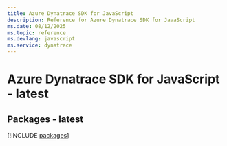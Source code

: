 ```yaml
---
title: Azure Dynatrace SDK for JavaScript
description: Reference for Azure Dynatrace SDK for JavaScript
ms.date: 08/12/2025
ms.topic: reference
ms.devlang: javascript
ms.service: dynatrace
---
```

# Azure Dynatrace SDK for JavaScript - latest
## Packages - latest
[!INCLUDE [packages](dynatrace-index.md)]